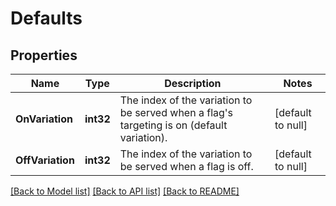 # Defaults

## Properties
Name | Type | Description | Notes
------------ | ------------- | ------------- | -------------
**OnVariation** | **int32** | The index of the variation to be served when a flag&#39;s targeting is on (default variation). | [default to null]
**OffVariation** | **int32** | The index of the variation to be served when a flag is off. | [default to null]

[[Back to Model list]](../README.md#documentation-for-models) [[Back to API list]](../README.md#documentation-for-api-endpoints) [[Back to README]](../README.md)


